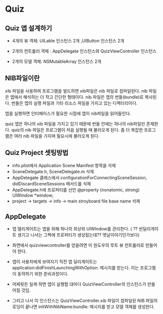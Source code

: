 #  Quiz

## Quiz 앱 설계하기
 
- 4개의 뷰 객체: UILable 인스턴스 2개 ,UIButton 인스턴스 2개
 
- 2개의 컨트롤러 객체 : AppDelegate 인스턴스와 QuizViewController 인스턴스
 
- 2개의 모델 객체:  NSMutableArray 인스턴스 2개 

## NIB파일이란 
xib 파일을 사용하여 프로그램을 빌드하면 xib파일은 nib 파일로 컴파일된다.
nib 파일은 앱에서 해석하는 더 작고 간단한 형태이다.
nib 파일은 앱의 번들(bundle)로 복사된다.
번들은 앱의 실행 파일과 기타 리소스 파일을 가지고 있는 디렉터리이다. 

앱을 실행하면 인터페이스가 필요한 시점에 앱이 nib파일을 읽어들인다. 

quiz 앱은 하나의 xib 파일을 가지고 있기 때문에 번들 안에는 하나의 nib파일만 존재한다.
quiz의 nib 파일은 프로그램이 처음 실행될 때 불러오게 된다.
좀 더 복잡한 프로그램은 여러 nib 파일을 가지며 필요시에 불러오게 된다.

## Quiz Project 셋팅방법 
- info.plist에서 Application Scene Manifest 항목을 삭제
- SceneDelegate.h, SceneDelegate.m 삭제
- AppDelegate 클래스에서 configurationForConnectingSceneSession, didDiscardSceneSessions 메서드를 삭제
- AppDelegate.h에 프로퍼티를 선언 @property (nonatomic, strong) UIWindow *window;
- project -> targets -> info -> main stroyboard file base name 삭제 

## AppDelegate 
- 앱 델리게이트는 앱을 위해 하나의 최상위 UIWIndow를 관리한다. ( ?? 씬딜리게이트 생기고 나서는 그짝에 프로퍼티가 생성됬는데?? 엣날이야기인가보다)   
- 화면에서 quizviewcontroller를 얻을려면 이 원도우의 루트 뷰 컨트롤러로 만들어야 한다.    

- 앱이 사용자에게 보여지기 직전 앱 딜리게이트는 application:didFinishLaunchingWithOption: 메시지를 받는다. 이는 프로그램이 동작하기 위한 준비과정이다. 

- 어찌됫든 일케 하면 앱이 실행할 대마다 QuizViewController의 인스턴스가 만들어질 것임. 
- 그러고 나서 이 인스턴스는 QuizViewController.xib 파일이 컴파일된 NIB 파일의 로딩이 끝나면 initWithNibName:bundle: 메시지를 받고 모델 객체를 생성한다. 





 

